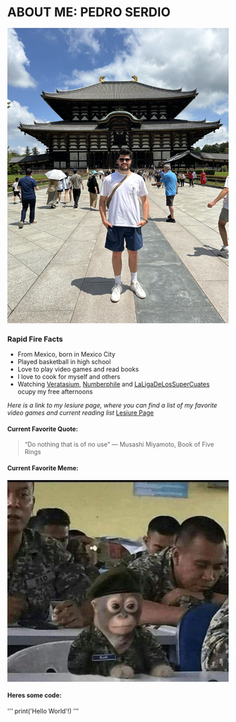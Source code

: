 # ABOUT ME: PEDRO SERDIO
![image](images\me.jpeg)

### Rapid Fire Facts
- From Mexico, born in Mexico City
- Played basketball in high school
- Love to play video games and read books
- I love to cook for myself and others
- Watching [Veratasium](https://www.youtube.com/@veritasium), [Numberphile](https://www.youtube.com/@numberphile) and [LaLigaDeLosSuperCuates](https://www.youtube.com/@LaLigaDeLosSuperCuates) ocupy my free afternoons

*Here is a link to my lesiure page, where you can find a list of my favorite video games and current reading list*
[Lesiure Page](lesiure_page.md)

#### Current Favorite Quote:
> “Do nothing that is of no use” ― Musashi Miyamoto, Book of Five Rings

#### Current Favorite Meme:
![image](images/amry_monke.jpeg)

#### Heres some code:
'''
print('Hello World'!)
'''


